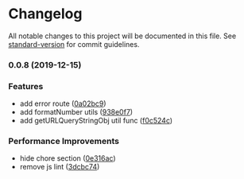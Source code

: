 # Changelog

All notable changes to this project will be documented in this file. See [standard-version](https://github.com/conventional-changelog/standard-version) for commit guidelines.

### 0.0.8 (2019-12-15)

### Features

- add error route ([0a02bc9](https://github.com/alanhg/jhipster-starter/commit/0a02bc9e893c11cadb4f12fbee95eb4f28518fcb))
- add formatNumber utils ([938e0f7](https://github.com/alanhg/jhipster-starter/commit/938e0f79875235037d6de24a9366724640d4cc81))
- add getURLQueryStringObj util func ([f0c524c](https://github.com/alanhg/jhipster-starter/commit/f0c524c00dffdf493ef6ee6237f6952b80b0a7f1))

### Performance Improvements

- hide chore section ([0e316ac](https://github.com/alanhg/jhipster-starter/commit/0e316ac25b315dfc0305d5d6b0ecb6ad2590fea5))
- remove js lint ([3dcbc74](https://github.com/alanhg/jhipster-starter/commit/3dcbc7431fa321501ef944a679e8c7fbd0baac54))
